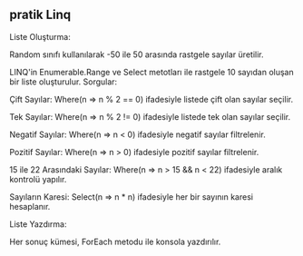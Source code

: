 ﻿## pratik Linq
Liste Oluşturma:

Random sınıfı kullanılarak -50 ile 50 arasında rastgele sayılar üretilir.

LINQ'in Enumerable.Range ve Select metotları ile rastgele 10 sayıdan oluşan bir liste oluşturulur.
Sorgular:

Çift Sayılar: Where(n => n % 2 == 0) ifadesiyle listede çift olan sayılar seçilir.

Tek Sayılar: Where(n => n % 2 != 0) ifadesiyle listede tek olan sayılar seçilir.

Negatif Sayılar: Where(n => n < 0) ifadesiyle negatif sayılar filtrelenir.

Pozitif Sayılar: Where(n => n > 0) ifadesiyle pozitif sayılar filtrelenir.

15 ile 22 Arasındaki Sayılar: Where(n => n > 15 && n < 22) ifadesiyle aralık kontrolü yapılır.

Sayıların Karesi: Select(n => n * n) ifadesiyle her bir sayının karesi hesaplanır.

Liste Yazdırma:

Her sonuç kümesi, ForEach metodu ile konsola yazdırılır.